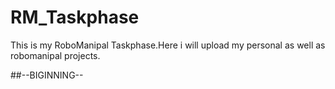 # RM_Taskphase
This is my RoboManipal Taskphase.Here i will upload my personal as well as robomanipal projects.

##--BIGINNING--

